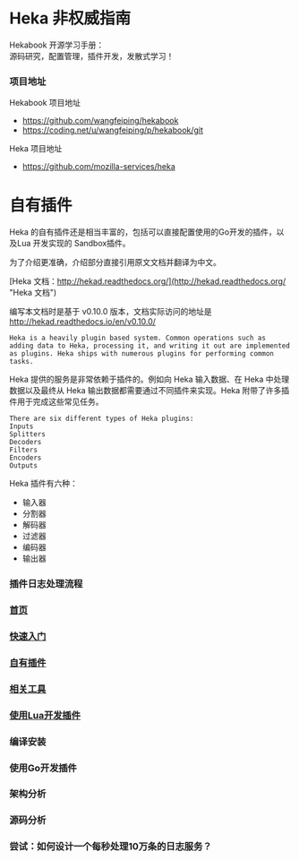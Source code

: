 # Heka 非权威指南

Hekabook 开源学习手册：  
源码研究，配置管理，插件开发，发散式学习！

### 项目地址

Hekabook 项目地址

* https://github.com/wangfeiping/hekabook
* https://coding.net/u/wangfeiping/p/hekabook/git

Heka 项目地址

* https://github.com/mozilla-services/heka

# 自有插件

Heka 的自有插件还是相当丰富的，包括可以直接配置使用的Go开发的插件，以及Lua 开发实现的 Sandbox插件。

为了介绍更准确，介绍部分直接引用原文文档并翻译为中文。

[Heka 文档：http://hekad.readthedocs.org/](http://hekad.readthedocs.org/ "Heka 文档")

编写本文档时是基于 v0.10.0 版本，文档实际访问的地址是 http://hekad.readthedocs.io/en/v0.10.0/

```
Heka is a heavily plugin based system. Common operations such as adding data to Heka, processing it, and writing it out are implemented as plugins. Heka ships with numerous plugins for performing common tasks.
```
Heka 提供的服务是非常依赖于插件的。例如向 Heka 输入数据、在 Heka 中处理数据以及最终从 Heka 输出数据都需要通过不同插件来实现。Heka 附带了许多插件用于完成这些常见任务。

```
There are six different types of Heka plugins:
Inputs
Splitters
Decoders
Filters
Encoders
Outputs
```
Heka 插件有六种：

+ 输入器
+ 分割器
+ 解码器
+ 过滤器
+ 编码器
+ 输出器




### 插件日志处理流程



### [首页](../README.md "首页")
### [快速入门](./getting_started.md "快速入门")
### [自有插件](./plugins.md "自有插件")
### [相关工具](./tools.md "相关工具")
### [使用Lua开发插件](./lua_sandbox.md "使用Lua开发插件")
### 编译安装
### 使用Go开发插件
### 架构分析
### 源码分析
### 尝试：如何设计一个每秒处理10万条的日志服务？